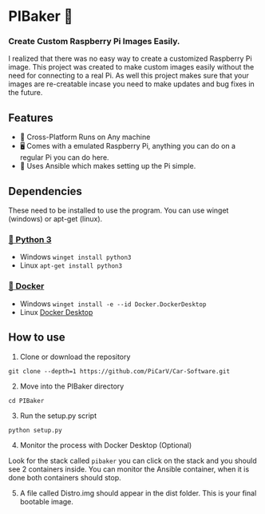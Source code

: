 # PIBaker 🥧

### Create Custom Raspberry Pi Images Easily.

I realized that there was no easy way to create a customized Raspberry Pi image. This project was created to make custom images easily without the need for connecting to a real Pi. As well this project makes sure that your images are re-creatable incase you need to make updates and bug fixes in the future.

## Features

- 🐋 Cross-Platform Runs on Any machine
- 🖥️ Comes with a emulated Raspberry Pi, anything you can do on a regular Pi you can do here.
- 🤖 Uses Ansible which makes setting up the Pi simple.

## Dependencies

These need to be installed to use the program. You can use winget (windows) or apt-get (linux).

### [🐍 Python 3](https://www.python.org/downloads/)

- Windows `winget install python3`
- Linux `apt-get install python3`

### [🐋 Docker](https://www.docker.com/get-started/)

- Windows `winget install -e --id Docker.DockerDesktop`
- Linux [Docker Desktop](https://docs.docker.com/desktop/linux/install/ubuntu/)

## How to use

1. Clone or download the repository

`git clone --depth=1 https://github.com/PiCarV/Car-Software.git`

2. Move into the PIBaker directory

`cd PIBaker`

3. Run the setup.py script

`python setup.py`

4. Monitor the process with Docker Desktop (Optional)

Look for the stack called `pibaker` you can click on the stack and you should see 2 containers inside. You can monitor the Ansible container, when it is done both containers should stop.

5. A file called Distro.img should appear in the dist folder. This is your final bootable image.
